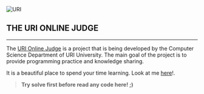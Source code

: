 ![URI](https://dl.dropboxusercontent.com/u/49713288/URI.png)

## THE URI ONLINE JUDGE

----

The [URI Online Judge] is a project that is being developed by the Computer Science Department of URI University. The main goal of the project is to provide programming practice and knowledge sharing.

It is a beautiful place to spend your time learning. Look at me [here]!.

> __Try solve first before read any code here! ;)__


[URI Online Judge]: https://www.urionlinejudge.com.br/judge/login
[here]: https://www.urionlinejudge.com.br/judge/pt/profile/18554
